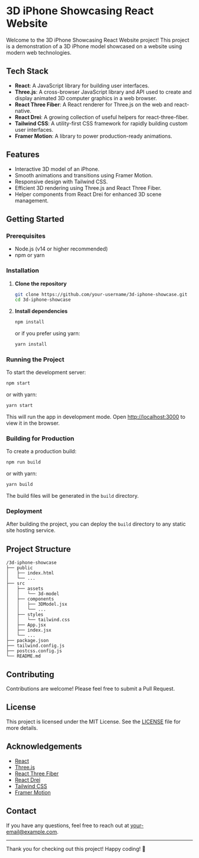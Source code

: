 # 3D iPhone Showcasing React Website

Welcome to the 3D iPhone Showcasing React Website project! This project is a demonstration of a 3D iPhone model showcased on a website using modern web technologies.

## Tech Stack

- **React**: A JavaScript library for building user interfaces.
- **Three.js**: A cross-browser JavaScript library and API used to create and display animated 3D computer graphics in a web browser.
- **React Three Fiber**: A React renderer for Three.js on the web and react-native.
- **React Drei**: A growing collection of useful helpers for react-three-fiber.
- **Tailwind CSS**: A utility-first CSS framework for rapidly building custom user interfaces.
- **Framer Motion**: A library to power production-ready animations.

## Features

- Interactive 3D model of an iPhone.
- Smooth animations and transitions using Framer Motion.
- Responsive design with Tailwind CSS.
- Efficient 3D rendering using Three.js and React Three Fiber.
- Helper components from React Drei for enhanced 3D scene management.

## Getting Started

### Prerequisites

- Node.js (v14 or higher recommended)
- npm or yarn

### Installation

1. **Clone the repository**

    ```bash
    git clone https://github.com/your-username/3d-iphone-showcase.git
    cd 3d-iphone-showcase
    ```

2. **Install dependencies**

    ```bash
    npm install
    ```

    or if you prefer using yarn:

    ```bash
    yarn install
    ```

### Running the Project

To start the development server:

```bash
npm start
```

or with yarn:

```bash
yarn start
```

This will run the app in development mode. Open [http://localhost:3000](http://localhost:3000) to view it in the browser.

### Building for Production

To create a production build:

```bash
npm run build
```

or with yarn:

```bash
yarn build
```

The build files will be generated in the `build` directory.

### Deployment

After building the project, you can deploy the `build` directory to any static site hosting service.

## Project Structure

```
/3d-iphone-showcase
├── public
│   ├── index.html
│   └── ...
├── src
│   ├── assets
│   │   └── 3d-model
│   ├── components
│   │   ├── 3DModel.jsx
│   │   └── ...
│   ├── styles
│   │   └── tailwind.css
│   ├── App.jsx
│   ├── index.jsx
│   └── ...
├── package.json
├── tailwind.config.js
├── postcss.config.js
└── README.md
```

## Contributing

Contributions are welcome! Please feel free to submit a Pull Request.

## License

This project is licensed under the MIT License. See the [LICENSE](LICENSE) file for more details.

## Acknowledgements

- [React](https://reactjs.org/)
- [Three.js](https://threejs.org/)
- [React Three Fiber](https://github.com/pmndrs/react-three-fiber)
- [React Drei](https://github.com/pmndrs/drei)
- [Tailwind CSS](https://tailwindcss.com/)
- [Framer Motion](https://www.framer.com/motion/)

## Contact

If you have any questions, feel free to reach out at your-email@example.com.

---

Thank you for checking out this project! Happy coding! 🚀
